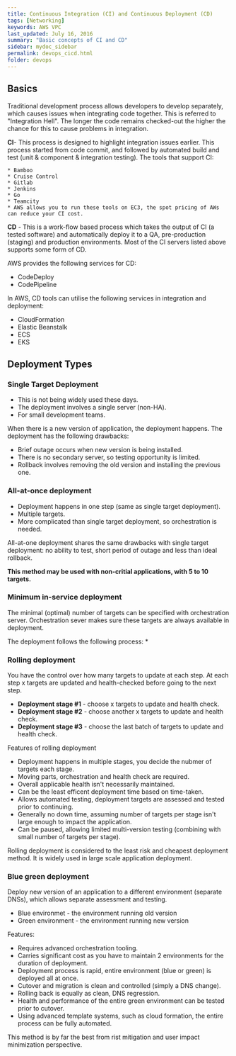 ```yaml
---
title: Continuous Integration (CI) and Continuous Deployment (CD)
tags: [Networking]
keywords: AWS VPC
last_updated: July 16, 2016
summary: "Basic concepts of CI and CD"
sidebar: mydoc_sidebar
permalink: devops_cicd.html
folder: devops
---
```

## Basics
Traditional development process allows developers to develop separately, which causes issues when
integrating code together. This is referred to "Integration Hell". The longer the code remains checked-out
the higher the chance for this to cause problems in integration. 

**CI**- This process is designed to highlight integration issues earlier. This process started from code commit, and
    followed by automated build and test (unit & component & integration testing). The tools that support CI:
    
    * Bamboo
    * Cruise Control
    * Gitlab
    * Jenkins
    * Go
    * Teamcity
    * AWS allows you to run these tools on EC3, the spot pricing of AWs can reduce your CI cost.

**CD** - This is a work-flow based process which takes the output of CI (a tested software) and automatically
    deploy it to a QA, pre-production (staging) and production environments. Most of the CI servers 
    listed above supports some form of CD. 
    
AWS provides the following services for CD:

* CodeDeploy
* CodePipeline

In AWS, CD tools can utilise the following services in integration and deployment:

* CloudFormation
* Elastic Beanstalk
* ECS
* EKS

## Deployment Types
### Single Target Deployment
* This is not being widely used these days. 
* The deployment involves a single server (non-HA).
* For small development teams.

When there is a new version of application, the deployment happens. The deployment has the following drawbacks:
* Brief outage occurs when new version is being installed.
* There is no secondary server, so testing opportunity is limited. 
* Rollback involves removing the old version and installing the previous one. 

### All-at-once deployment
* Deployment happens in one step (same as single target deployment).
* Multiple targets.
* More complicated than single target deployment, so orchestration is needed. 

All-at-one deployment shares the same drawbacks with single target deployment: no ability to test, 
short period of outage and less than ideal rollback.

**This method may be used with non-critial applications, with 5 to 10 targets.**

### Minimum in-service deployment
The minimal (optimal) number of targets can be specified with orchestration server. Orchestration 
sever makes sure these targets are always available in deployment. 

The deployment follows the following process:
* 




### Rolling deployment
You have the control over how many targets to update at each step. At each step x targets are 
updated and health-checked before going to the next step. 
* **Deployment stage #1** - choose x targets to update and health check. 
* **Deployment stage #2** - choose another x targets to update and health check.
* **Deployment stage #3** - choose the last batch of targets to update and health check. 

Features of rolling deployment
* Deployment happens in multiple stages, you decide the nubmer of targets each stage.
* Moving parts, orchestration and health check are required. 
* Overall applicable health isn't necessarily maintained. 
* Can be the least efficent deployment time based on time-taken.
* Allows automated testing, deployment targets are assessed and tested prior to continuing. 
* Generally no down time, assuming number of targets per stage isn't large enough to impact the application.
* Can be paused, allowing limited multi-version testing (combining with small number of targets per stage).

Rolling deployment is considered to the least risk and cheapest deployment method. It is widely used in large scale application deployment. 

### Blue green deployment
Deploy new version of an application to a different environment (separate DNSs), which allows separate assessment and testing. 

* Blue environmet - the environment running old version
* Green environment - the environment running new version

Features:
* Requires advanced orchestration tooling. 
* Carries significant cost as you have to maintain 2 environments for the duration of deployment.
* Deployment process is rapid, entire environment (blue or green) is deployed all at once. 
* Cutover and migration is clean and controlled (simply a DNS change). 
* Rolling back is equally as clean, DNS regression. 
* Health and performance of the entire green environment can be tested prior to cutover. 
* Using advanced template systems, such as cloud formation, the entire process can be fully automated. 

This method is by far the best from rist mitigation and user impact minimization perspective. 
